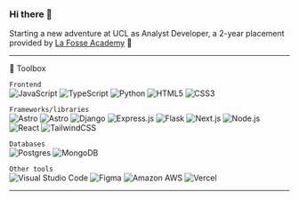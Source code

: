 ### Hi there 👋

Starting a new adventure at UCL as Analyst Developer, a 2-year placement provided by [La Fosse Academy](https://www.lafosseacademy.com) 🔭

---

🧰 Toolbox

`Frontend`     
<img src="https://img.shields.io/badge/javascript-%23323330.svg?logo=javascript&logoColor=%23F7DF1E&style=for-the-badge" alt="JavaScript" />&nbsp;<img src="https://img.shields.io/badge/typescript-%23007acc.svg?logo=typescript&logoColor=white&style=for-the-badge" alt="TypeScript" />&nbsp;<img src="https://img.shields.io/badge/python-%2314354c.svg?logo=python&logoColor=white&style=for-the-badge" alt="Python" />&nbsp;<img src="https://img.shields.io/badge/html5-%23e34f26.svg?logo=html5&logoColor=white&style=for-the-badge" alt="HTML5" />&nbsp;<img src="https://img.shields.io/badge/css3-%231572b6.svg?logo=css3&logoColor=white&style=for-the-badge" alt="CSS3" />

`Frameworks/libraries`         
<img src="https://img.shields.io/badge/astro-%23ff5d01.svg?logo=astro&logoColor=white&style=for-the-badge" alt="Astro" />&nbsp;<img src="https://img.shields.io/badge/astro-%23ff5d01.svg?logo=astro&logoColor=white&style=for-the-badge" alt="Astro" />&nbsp;<img src="https://img.shields.io/badge/django-%23092e20.svg?logo=django&logoColor=white&style=for-the-badge" alt="Django" />&nbsp;<img src="https://img.shields.io/badge/express.js-%23000000.svg?logo=express&logoColor=white&style=for-the-badge" alt="Express.js" />&nbsp;<img src="https://img.shields.io/badge/flask-%23000000.svg?logo=flask&logoColor=white&style=for-the-badge" alt="Flask" />&nbsp;<img src="https://img.shields.io/badge/next.js-%23000000.svg?logo=next.js&logoColor=white&style=for-the-badge" alt="Next.js" />&nbsp;<img src="https://img.shields.io/badge/node.js-%2343853d.svg?logo=node.js&logoColor=white&style=for-the-badge" alt="Node.js" />&nbsp;<img src="https://img.shields.io/badge/react-%2320232a.svg?logo=react&logoColor=%2361dafb&style=for-the-badge" alt="React" />&nbsp;<img src="https://img.shields.io/badge/tailwindcss-%2338b2ac.svg?logo=tailwind-css&logoColor=white&style=for-the-badge" alt="TailwindCSS" />

`Databases`        
<img src="https://img.shields.io/badge/postgres-%23336791.svg?logo=postgresql&logoColor=white&style=for-the-badge" alt="Postgres" />&nbsp;<img src="https://img.shields.io/badge/mongodb-%234ea94b.svg?logo=mongodb&logoColor=white&style=for-the-badge" alt="MongoDB" />

`Other tools`     
<img src="https://img.shields.io/badge/visual%20studio%20code-%230078d7.svg?logo=visual-studio-code&logoColor=white&style=for-the-badge" alt="Visual Studio Code" />&nbsp;<img src="https://img.shields.io/badge/figma-%23f24e1e.svg?logo=figma&logoColor=white&style=for-the-badge" alt="Figma" />&nbsp;<img src="https://img.shields.io/badge/amazon%20aws-%23232f3e.svg?logo=amazonaws&logoColor=white&style=for-the-badge" alt="Amazon AWS" />&nbsp;<img src="https://img.shields.io/badge/vercel-%23000000.svg?logo=vercel&logoColor=white&style=for-the-badge" alt="Vercel" />


---

<!--
**liambrockpy/liambrockpy** is a ✨ _special_ ✨ repository because its `README.md` (this file) appears on your GitHub profile.

Here are some ideas to get you started:

- 🔭 I’m currently working on ...
- 🌱 I’m currently learning ...
- 👯 I’m looking to collaborate on ...
- 🤔 I’m looking for help with ...
- 💬 Ask me about ...
- 📫 How to reach me: ...
- 😄 Pronouns: ...
- ⚡ Fun fact: ...
-->

